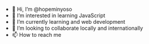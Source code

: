 - 👋 Hi, I’m @hopeminyoso
- 👀 I’m interested in learning JavaScript
- 🌱 I’m currently learning  and web development
- 💞️ I’m looking to collaborate locally and internationally
- 📫 How to reach me 

<!---
hopeminyoso/hopeminyoso is a ✨ special ✨ repository because its `README.md` (this file) appears on your GitHub profile.
You can click the Preview link to take a look at your changes.
--->
